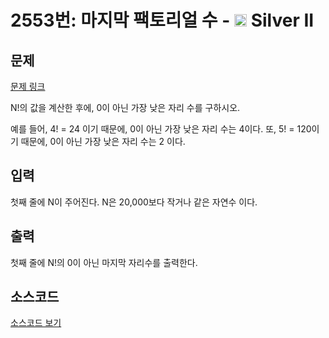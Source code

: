 # 2553번: 마지막 팩토리얼 수 - <img src="https://static.solved.ac/tier_small/9.svg" style="height:20px" /> Silver II

<!-- performance -->

<!-- 문제 제출 후 깃허브에 푸시를 했을 때 제출한 코드의 성능이 입력될 공간입니다.-->

<!-- end -->

## 문제

[문제 링크](https://boj.kr/2553)


<p>N!의 값을 계산한 후에, 0이 아닌 가장 낮은 자리 수를 구하시오.</p>

<p>예를 들어, 4! = 24 이기 때문에, 0이 아닌 가장 낮은 자리 수는 4이다. 또, 5! = 120이기 때문에, 0이 아닌 가장 낮은 자리 수는 2 이다.</p>



## 입력


<p>첫째 줄에 N이 주어진다. N은 20,000보다 작거나 같은 자연수 이다.</p>



## 출력


<p>첫째 줄에 N!의 0이 아닌 마지막 자리수를 출력한다.</p>



## 소스코드

[소스코드 보기](마지막%20팩토리얼%20수.py)